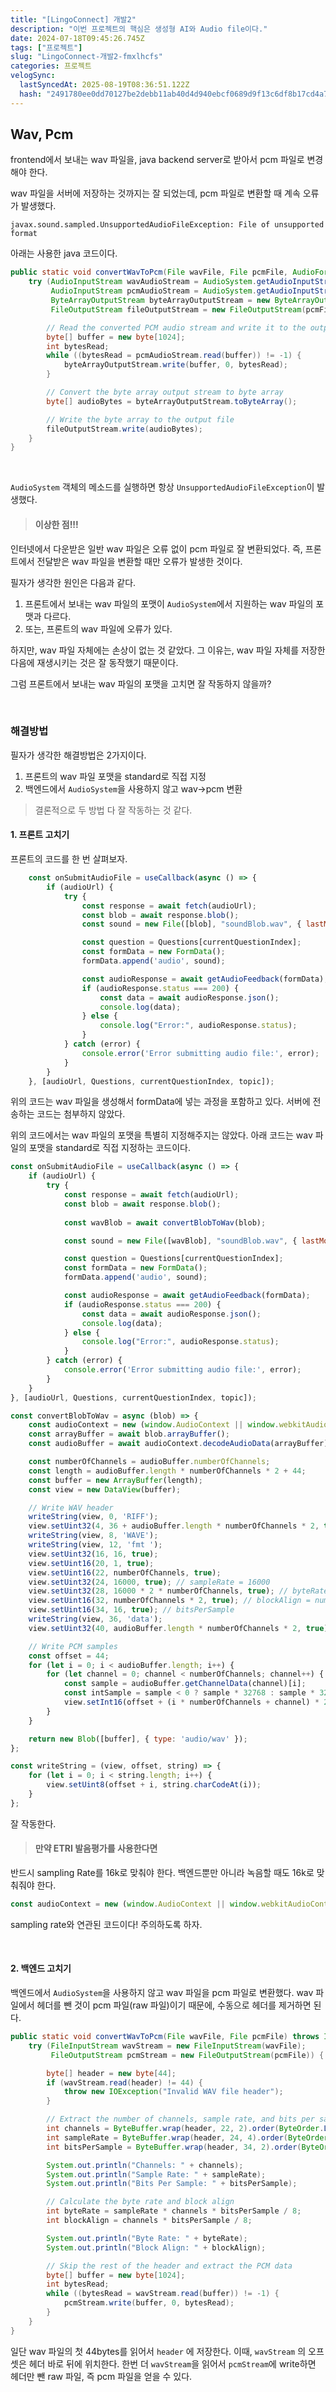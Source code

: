 ```yaml
---
title: "[LingoConnect] 개발2"
description: "이번 프로젝트의 핵심은 생성형 AI와 Audio file이다."
date: 2024-07-18T09:45:26.745Z
tags: ["프로젝트"]
slug: "LingoConnect-개발2-fmxlhcfs"
categories: 프로젝트
velogSync:
  lastSyncedAt: 2025-08-19T08:36:51.122Z
  hash: "2491780ee0dd70127be2debb11ab40d4d940ebcf0689d9f13c6df8b17cd4a78e"
---
```



## Wav, Pcm
frontend에서 보내는 wav 파일을, java backend server로 받아서 pcm 파일로 변경해야 한다.

wav 파일을 서버에 저장하는 것까지는 잘 되었는데, pcm 파일로 변환할 때 계속 오류가 발생했다.
```
javax.sound.sampled.UnsupportedAudioFileException: File of unsupported format
```

아래는 사용한 java 코드이다. 
```java
public static void convertWavToPcm(File wavFile, File pcmFile, AudioFormat pcmFormat) throws IOException, UnsupportedAudioFileException {
    try (AudioInputStream wavAudioStream = AudioSystem.getAudioInputStream(wavFile);
         AudioInputStream pcmAudioStream = AudioSystem.getAudioInputStream(pcmFormat, wavAudioStream);
         ByteArrayOutputStream byteArrayOutputStream = new ByteArrayOutputStream();
         FileOutputStream fileOutputStream = new FileOutputStream(pcmFile)) {

        // Read the converted PCM audio stream and write it to the output stream
        byte[] buffer = new byte[1024];
        int bytesRead;
        while ((bytesRead = pcmAudioStream.read(buffer)) != -1) {
            byteArrayOutputStream.write(buffer, 0, bytesRead);
        }

        // Convert the byte array output stream to byte array
        byte[] audioBytes = byteArrayOutputStream.toByteArray();

        // Write the byte array to the output file
        fileOutputStream.write(audioBytes);
    }
}
```

<br>

```AudioSystem``` 객체의 메소드를 실행하면 항상 ```UnsupportedAudioFileException```이 발생했다. 

>#### 이상한 점!!!
인터넷에서 다운받은 일반 wav 파일은 오류 없이 pcm 파일로 잘 변환되었다.
즉, 프론트에서 전달받은 wav 파일을 변환할 때만 오류가 발생한 것이다.


필자가 생각한 원인은 다음과 같다.

1. 프론트에서 보내는 wav 파일의 포맷이 ```AudioSystem```에서 지원하는 wav 파일의 포맷과 다르다.
2. 또는, 프론트의 wav 파일에 오류가 있다.

하지만, wav 파일 자체에는 손상이 없는 것 같았다. 그 이유는, wav 파일 자체를 저장한 다음에 재생시키는 것은 잘 동작했기 때문이다.

그럼 프론트에서 보내는 wav 파일의 포맷을 고치면 잘 작동하지 않을까?

<br>

### 해결방법
필자가 생각한 해결방법은 2가지이다.

1. 프론트의 wav 파일 포맷을 standard로 직접 지정
2. 백엔드에서 ```AudioSystem```을 사용하지 않고 wav->pcm 변환

>결론적으로 두 방법 다 잘 작동하는 것 같다.

#### 1. 프론트 고치기

프론트의 코드를 한 번 살펴보자.

```javascript
    const onSubmitAudioFile = useCallback(async () => {
        if (audioUrl) {
            try {
                const response = await fetch(audioUrl);
                const blob = await response.blob();
                const sound = new File([blob], "soundBlob.wav", { lastModified: new Date().getTime(), type: "audio/wav" });

                const question = Questions[currentQuestionIndex];
                const formData = new FormData();
                formData.append('audio', sound);

                const audioResponse = await getAudioFeedback(formData);
                if (audioResponse.status === 200) {
                    const data = await audioResponse.json();
                    console.log(data);
                } else {
                    console.log("Error:", audioResponse.status);
                }
            } catch (error) {
                console.error('Error submitting audio file:', error);
            }
        }
    }, [audioUrl, Questions, currentQuestionIndex, topic]);
```
위의 코드는 wav 파일을 생성해서 formData에 넣는 과정을 포함하고 있다.
서버에 전송하는 코드는 첨부하지 않았다.

위의 코드에서는 wav 파일의 포맷을 특별히 지정해주지는 않았다.
아래 코드는 wav 파일의 포맷을 standard로 직접 지정하는 코드이다.
```javascript
const onSubmitAudioFile = useCallback(async () => {
    if (audioUrl) {
        try {
            const response = await fetch(audioUrl);
            const blob = await response.blob();
            
            const wavBlob = await convertBlobToWav(blob);

            const sound = new File([wavBlob], "soundBlob.wav", { lastModified: new Date().getTime(), type: "audio/wav" });

            const question = Questions[currentQuestionIndex];
            const formData = new FormData();
            formData.append('audio', sound);

            const audioResponse = await getAudioFeedback(formData);
            if (audioResponse.status === 200) {
                const data = await audioResponse.json();
                console.log(data);
            } else {
                console.log("Error:", audioResponse.status);
            }
        } catch (error) {
            console.error('Error submitting audio file:', error);
        }
    }
}, [audioUrl, Questions, currentQuestionIndex, topic]);

const convertBlobToWav = async (blob) => {
    const audioContext = new (window.AudioContext || window.webkitAudioContext)({ sampleRate: 16000 });
    const arrayBuffer = await blob.arrayBuffer();
    const audioBuffer = await audioContext.decodeAudioData(arrayBuffer);

    const numberOfChannels = audioBuffer.numberOfChannels;
    const length = audioBuffer.length * numberOfChannels * 2 + 44;
    const buffer = new ArrayBuffer(length);
    const view = new DataView(buffer);

    // Write WAV header
    writeString(view, 0, 'RIFF');
    view.setUint32(4, 36 + audioBuffer.length * numberOfChannels * 2, true);
    writeString(view, 8, 'WAVE');
    writeString(view, 12, 'fmt ');
    view.setUint32(16, 16, true);
    view.setUint16(20, 1, true);
    view.setUint16(22, numberOfChannels, true);
    view.setUint32(24, 16000, true); // sampleRate = 16000
    view.setUint32(28, 16000 * 2 * numberOfChannels, true); // byteRate = sampleRate * blockAlign
    view.setUint16(32, numberOfChannels * 2, true); // blockAlign = numberOfChannels * bytesPerSample
    view.setUint16(34, 16, true); // bitsPerSample
    writeString(view, 36, 'data');
    view.setUint32(40, audioBuffer.length * numberOfChannels * 2, true);

    // Write PCM samples
    const offset = 44;
    for (let i = 0; i < audioBuffer.length; i++) {
        for (let channel = 0; channel < numberOfChannels; channel++) {
            const sample = audioBuffer.getChannelData(channel)[i];
            const intSample = sample < 0 ? sample * 32768 : sample * 32767; // Convert sample to 16-bit PCM
            view.setInt16(offset + (i * numberOfChannels + channel) * 2, intSample, true);
        }
    }

    return new Blob([buffer], { type: 'audio/wav' });
};

const writeString = (view, offset, string) => {
    for (let i = 0; i < string.length; i++) {
        view.setUint8(offset + i, string.charCodeAt(i));
    }
};
```

잘 작동한다.

> #### 만약 ETRI 발음평가를 사용한다면
반드시 sampling Rate를 16k로 맞춰야 한다.
백엔드뿐만 아니라 녹음할 때도 16k로 맞춰줘야 한다.

```javascript    
const audioContext = new (window.AudioContext || window.webkitAudioContext)({ sampleRate: 16000 });
```
sampling rate와 연관된 코드이다!
주의하도록 하자.

<br>

#### 2. 백엔드 고치기
백엔드에서 ```AudioSystem```을 사용하지 않고 wav 파일을 pcm 파일로 변환했다.
wav 파일에서 헤더를 뺀 것이 pcm 파일(raw 파일)이기 때문에, 수동으로 헤더를 제거하면 된다.

```java
public static void convertWavToPcm(File wavFile, File pcmFile) throws IOException {
    try (FileInputStream wavStream = new FileInputStream(wavFile);
         FileOutputStream pcmStream = new FileOutputStream(pcmFile)) {

        byte[] header = new byte[44];
        if (wavStream.read(header) != 44) {
            throw new IOException("Invalid WAV file header");
        }

        // Extract the number of channels, sample rate, and bits per sample
        int channels = ByteBuffer.wrap(header, 22, 2).order(ByteOrder.LITTLE_ENDIAN).getShort();
        int sampleRate = ByteBuffer.wrap(header, 24, 4).order(ByteOrder.LITTLE_ENDIAN).getInt();
        int bitsPerSample = ByteBuffer.wrap(header, 34, 2).order(ByteOrder.LITTLE_ENDIAN).getShort();

        System.out.println("Channels: " + channels);
        System.out.println("Sample Rate: " + sampleRate);
        System.out.println("Bits Per Sample: " + bitsPerSample);

        // Calculate the byte rate and block align
        int byteRate = sampleRate * channels * bitsPerSample / 8;
        int blockAlign = channels * bitsPerSample / 8;

        System.out.println("Byte Rate: " + byteRate);
        System.out.println("Block Align: " + blockAlign);

        // Skip the rest of the header and extract the PCM data
        byte[] buffer = new byte[1024];
        int bytesRead;
        while ((bytesRead = wavStream.read(buffer)) != -1) {
            pcmStream.write(buffer, 0, bytesRead);
        }
    }
}
```

일단 wav 파일의 첫 44bytes를 읽어서 ```header``` 에 저장한다.
이때, ```wavStream``` 의 오프셋은 헤더 바로 뒤에 위치한다.
한번 더 ```wavStream```을 읽어서 ```pcmStream```에 write하면 헤더만 뺀 raw 파일, 즉 pcm 파일을 얻을 수 있다.




